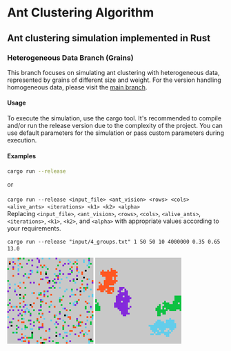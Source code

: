 # Ant Clustering Algorithm

## Ant clustering simulation implemented in Rust

### Heterogeneous Data Branch (Grains)

This branch focuses on simulating ant clustering with heterogeneous data, represented by grains of different size and weight. For the version handling homogeneous data, please visit the [main branch](../../tree/main).

#### Usage

To execute the simulation, use the cargo tool. It's recommended to compile and/or run the release version due to the complexity of the project. You can use default parameters for the simulation or pass custom parameters during execution.

#### Examples

```bash
cargo run --release
```
or
\
\
`
cargo run --release <input_file> <ant_vision> <rows> <cols> <alive_ants> <iterations> <k1> <k2> <alpha>
`
\
Replacing `<input_file>`, `<ant_vision>`, `<rows>`, `<cols>`, `<alive_ants>`, `<iterations>`, `<k1>`, `<k2>`, and `<alpha>` with appropriate values according to your requirements.

```
cargo run --release "input/4_groups.txt" 1 50 50 10 4000000 0.35 0.65 13.0
```

<div>
  <img src="results/4_groups/state_0_for_50x50_grid_with_15_alive_ants_with_radius_vision_1_and_400_items_and_50000000_iterations_0.5_k1_0.025_k2_0.35_alpha.png" alt="Initial state" width="200px">
  <img src="results/4_groups/state_2_for_50x50_grid_with_15_alive_ants_with_radius_vision_1_and_400_items_and_50000000_iterations_0.5_k1_0.025_k2_0.35_alpha.png" alt="Final state" width="200px>
</div>

<div>
  <img src="results/15_groups/state_0_for_50x50_grid_with_15_alive_ants_with_radius_vision_1_and_600_items_and_50000000_iterations_0.9_k1_0.05_k2_0.11_alpha.png" alt="Initial state" width="200px">
  <img src="results/15_groups/state_2_for_50x50_grid_with_15_alive_ants_with_radius_vision_1_and_600_items_and_50000000_iterations_0.9_k1_0.05_k2_0.11_alpha.png" alt="Final state" width="200px>
</div>
